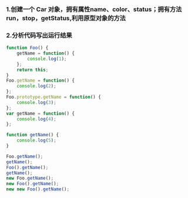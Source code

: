 ### 1.创建一个 Car 对象，拥有属性name、color、status；拥有方法run，stop，getStatus,利用原型对象的方法

### 2.分析代码写出运行结果
```js
function Foo() {
    getName = function() {
        console.log(1);
    };
    return this;
}
Foo.getName = function() {
    console.log(2);
};
Foo.prototype.getName = function() {
    console.log(3);
};
var getName = function() {
    console.log(4);
};

function getName() {
    console.log(5);
}

Foo.getName(); 
getName();
Foo().getName(); 
getName(); 
new Foo.getName();
new Foo().getName(); 
new new Foo().getName(); 
```

